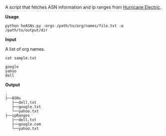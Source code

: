 A script that fetches ASN information and ip ranges from [Hurricane Electric](https://bgp.he.net.).

**Usage**
```
python heASNs.py -orgs /path/to/org/names/file.txt -o /path/to/output/dir
```
**Input**

A list of org names.

`cat sample.txt`
```
google
yahoo
dell
```

**Output**

```
.
├──ASNs
   ├──dell.txt
   ├──google.txt
   └──yahoo.txt
├──ipRanges
   ├──dell.txt
   ├──google.com
   └──yahoo.txt
```